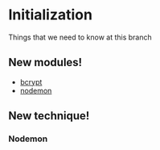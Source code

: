 # Initialization
Things that we need to know at this branch

## New modules!
- [bcrypt](https://www.npmjs.com/package/bcrypt)
- [nodemon](https://www.npmjs.com/package/nodemon)

## New technique!
### Nodemon